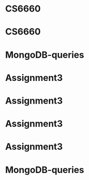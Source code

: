 # CS6660
# CS6660
# MongoDB-queries
# Assignment3
# Assignment3
# Assignment3
# Assignment3
# MongoDB-queries
